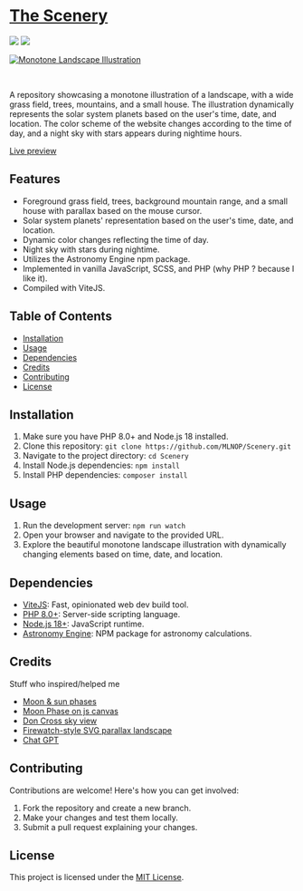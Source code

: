 # [The Scenery]([URL](https://mlnop.fr/scenery/))

<img src="https://img.shields.io/badge/php-%5E8.0-blue">
<img src="https://img.shields.io/badge/node-%3E%3D%2018-brightgreen">

<br>

[![Monotone Landscape Illustration](https://mlnop.fr/portal/assets/img/scenery.webp)](https://mlnop.fr/scenery/)

<br>

A repository showcasing a monotone illustration of a landscape, with a wide grass field, trees, mountains, and a small house. The illustration dynamically represents the solar system planets based on the user's time, date, and location. The color scheme of the website changes according to the time of day, and a night sky with stars appears during nightime hours.

[Live preview](https://mlnop.fr/scenery/)

## Features

- Foreground grass field, trees, background mountain range, and a small house with parallax based on the mouse cursor.
- Solar system planets' representation based on the user's time, date, and location.
- Dynamic color changes reflecting the time of day.
- Night sky with stars during nightime.
- Utilizes the Astronomy Engine npm package.
- Implemented in vanilla JavaScript, SCSS, and PHP (why PHP ? because I like it).
- Compiled with ViteJS.

## Table of Contents

- [Installation](#installation)
- [Usage](#usage)
- [Dependencies](#dependencies)
- [Credits](#credits)
- [Contributing](#contributing)
- [License](#license)

## Installation

1. Make sure you have PHP 8.0+ and Node.js 18 installed.
2. Clone this repository: `git clone https://github.com/MLNOP/Scenery.git`
3. Navigate to the project directory: `cd Scenery`
4. Install Node.js dependencies: `npm install`
5. Install PHP dependencies: `composer install`

## Usage

1. Run the development server: `npm run watch`
2. Open your browser and navigate to the provided URL.
3. Explore the beautiful monotone landscape illustration with dynamically changing elements based on time, date, and location.

## Dependencies

- [ViteJS](https://vitejs.dev/): Fast, opinionated web dev build tool.
- [PHP 8.0+](https://www.php.net/): Server-side scripting language.
- [Node.js 18+](https://nodejs.org/): JavaScript runtime.
- [Astronomy Engine](https://www.npmjs.com/package/astronomy-engine): NPM package for astronomy calculations.

## Credits

Stuff who inspired/helped me

- [Moon & sun phases](https://www.timeanddate.com/astronomy/france/avignon)
- [Moon Phase on js canvas](https://codepen.io/anowodzinski/pen/ZWKXPQ)
- [Don Cross sky view](http://cosinekitty.com/sky_view.html)
- [Firewatch-style SVG parallax landscape](https://codepen.io/accudio/pen/GRNmbjJ)
- [Chat GPT](https://openai.com/blog/chatgpt)

## Contributing

Contributions are welcome! Here's how you can get involved:

1. Fork the repository and create a new branch.
2. Make your changes and test them locally.
3. Submit a pull request explaining your changes.

## License

This project is licensed under the [MIT License](LICENSE).
